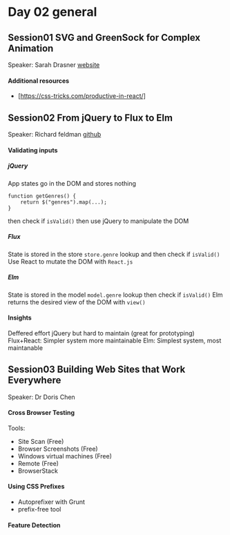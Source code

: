 # Day 02 general

## Session01 SVG and GreenSock for Complex Animation
Speaker: Sarah Drasner [website](http://sarahdrasnerdesign.com/)

#### Additional resources
* [https://css-tricks.com/productive-in-react/]


## Session02 From jQuery to Flux to Elm
Speaker: Richard feldman [github](https://github.com/rtfeldman)
#### Validating inputs

##### jQuery 
App states go in the DOM and stores nothing

```
function getGenres() {
    return $("genres").map(...);
}
```

then check if `isValid()` 
then use jQuery to manipulate the DOM

##### Flux
State is stored in the store
`store.genre` 
lookup and then check if `isValid()`
Use React to mutate the DOM with `React.js`

##### Elm
State is stored in the model
`model.genre` 
lookup then check if `isValid()`
Elm returns the desired view of the DOM with `view()`


#### Insights
Deffered effort jQuery but hard to maintain (great for prototyping)
Flux+React: Simpler system more maintainable
Elm: Simplest system, most maintanable

## Session03 Building Web Sites that Work Everywhere
Speaker: Dr Doris Chen

#### Cross Browser Testing
Tools:
* Site Scan (Free)
* Browser Screenshots (Free)
* Windows virtual machines (Free)
* Remote (Free)
* BrowserStack

#### Using CSS Prefixes
* Autoprefixer with Grunt
* prefix-free tool

#### Feature Detection











